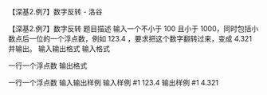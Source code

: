 



【深基2.例7】数字反转 - 洛谷














【深基2.例7】数字反转
题目描述
输入一个不小于 $100$ 且小于 $1000$，同时包括小数点后一位的一个浮点数，例如 $123.4$ ，要求把这个数字翻转过来，变成 $4.321$ 并输出。
输入输出格式
输入格式

一行一个浮点数
输出格式

一行一个浮点数
输入输出样例
输入样例 #1
123.4
输出样例 #1
4.321







